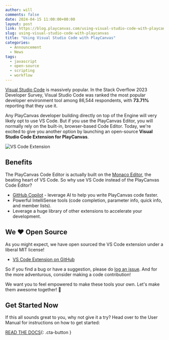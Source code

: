 ```yaml
---
author: will
comments: false
date: 2024-04-15 11:00:00+00:00
layout: post
link: https://blog.playcanvas.com/using-visual-studio-code-with-playcanvas/
slug: using-visual-studio-code-with-playcanvas
title: "Using Visual Studio Code with PlayCanvas"
categories:
  - Announcement
  - News
tags:
  - javascript
  - open-source
  - scripting
  - workflow
---
```


[Visual Studio Code](https://code.visualstudio.com/) is massively popular. In the Stack Overflow 2023 Developer Survey, Visual Studio Code was ranked the most popular developer environment tool among 86,544 respondents, with **73.71%** reporting that they use it.

Any PlayCanvas developer building directly on top of the Engine will very likely opt to use VS Code. But if you use the PlayCanvas Editor, you will normally rely on the built-in, browser-based Code Editor. Today, we're excited to give you another option by launching an open-source **Visual Studio Code Extension for PlayCanvas**.

![VS Code Extension](/img/vscode-extension.webp)

## Benefits

The PlayCanvas Code Editor is actually built on the [Monaco Editor](https://github.com/microsoft/monaco-editor), the beating heart of VS Code. So why use VS Code instead of the PlayCanvas Code Editor?

* [GitHub Copilot](https://github.com/features/copilot) - leverage AI to help you write PlayCanvas code faster.
* Powerful IntelliSense tools (code completion, parameter info, quick info, and member lists).
* Leverage a huge library of other extensions to accelerate your development.

## We ❤️ Open Source

As you might expect, we have open sourced the VS Code extension under a liberal MIT license!

* [VS Code Extension on GitHub](https://github.com/playcanvas/vscode-extension)

So if you find a bug or have a suggestion, please do [log an issue](https://github.com/playcanvas/vscode-extension/issues). And for the more adventurous, consider making a code contribution!

We want you to feel empowered to make these tools your own. Let's make them awesome together! 🙌

## Get Started Now

If this all sounds great to you, why not give it a try? Head over to the User Manual for instructions on how to get started:

[READ THE DOCS](https://developer.playcanvas.com/user-manual/scripting/vscode-extension/){: .cta-button }
